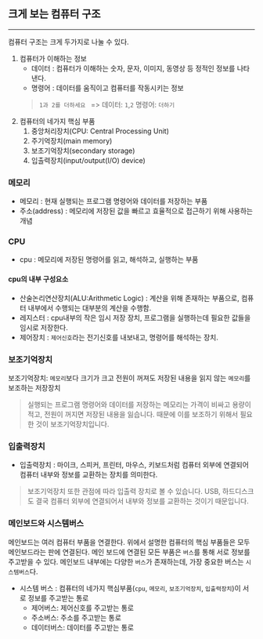 ## 크게 보는 컴퓨터 구조
- - -
컴퓨터 구조는 크게 두가지로 나눌 수 있다.
1. 컴퓨터가 이해하는 정보
   - 데이터 : 컴퓨터가 이해하는 숫자, 문자, 이미지, 동영상 등 정적인 정보를 나타낸다.
   - 명령어 : 데이터를 움직이고 컴퓨터를 작동시키는 정보
   >`1과 2를 더하세요 ` => 데이터: `1`,`2` 명령어: `더하기`
2. 컴퓨터의 네가지 핵심 부품
    1. 중앙처리장치(CPU: Central Processing Unit)
   2. 주기억장치(main memory)
   3. 보조기억장치(secondary storage)
   4. 입출력장치(input/output(I/O) device)
 
### 메모리
- 메모리 : 현재 실행되는 프로그램 명령어와 데이터를 저장하는 부품
- 주소(address) : 메모리에 저장된 값을 빠르고 효율적으로 접근하기 위해 사용하는 개념

### CPU  
- cpu : 메모리에 저장된 명령어를 읽고, 해석하고, 실행하는 부품
#### cpu의 내부 구성요소
   - 산술논리연산장치(ALU:Arithmetic Logic) : 계산을 위해 존재하는 부품으로, 컴퓨터 내부에서 수행되는 대부분의 계산을 수행함.
   - 레지스터 : cpu내부의 작은 임시 저장 장치, 프로그램을 실행하는데 필요한 값들을 임시로 저장한다.
   - 제어장치 : `제어신호`라는 전기신호를 내보내고, 명령어를 해석하는 장치.

### 보조기억장치
 보조기억장치: `메모리`보다 크기가 크고 전원이 꺼져도 저장된 내용을 읽지 않는 `메모리`를 보조하는 저장장치
 > 실행되는 프로그램 명령어와 데이터를 저장하는 메모리는 가격이 비싸고 용량이 적고, 전원이 꺼지면 저장된 내용을 잃습니다. 때문에 이를 보조하기 위해서 필요한 것이 보조기억장치입니다.
 
### 입출력장치
 - 입출력장치 : 마이크, 스피커, 프린터, 마우스, 키보드처럼 컴퓨터 외부에 연결되어 컴퓨터 내부와 정보를 교환하는 장치를 의미한다.
> 보조기억장치 또한 관점에 따라 입출력 장치로 볼 수 있습니다. USB, 하드디스크도 결국 컴퓨터 외부에 연결되어서 내부와 정보를 교환하는 것이기 때문입니다.

### 메인보드와 시스템버스
메인보드는 여러 컴퓨터 부품을 연결한다. 위에서 설명한 컴퓨터의 핵심 부품들은 모두 메인보드라는 판에 연결된다. 메인 보드에 연결된 모든 부품은 `버스`를 통해 서로 정보를 주고받을 수 있다.
메인보드 내부에는 다양한 `버스`가 존재하는데, 가장 중요한 버스는 `시스템버스`다.
- 시스템 버스 : 컴퓨터의 네가지 핵심부품(`cpu`, `메모리`, `보조기억장치`, `입출력장치`)이 서로 정보를 주고받는 통로
  - 제어버스: 제어신호를 주고받는 통로
  - 주소버스: 주소를 주고받는 통로
  - 데이터버스: 데이터를 주고받는 통로
